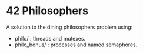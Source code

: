 # 42 Philosophers
A solution to the dining philosophers problem using:
- philo/ : threads and mutexes.
- philo_bonus/ : processes and named semaphores.
